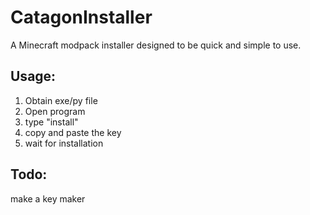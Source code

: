 # CatagonInstaller
A Minecraft modpack installer designed to be quick and simple to use.

## Usage:
1. Obtain exe/py file
2. Open program
3. type "install"
4. copy and paste the key
5. wait for installation

## Todo:
make a key maker
